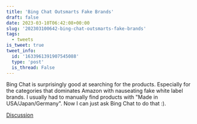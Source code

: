 ```yaml
---
title: 'Bing Chat Outsmarts Fake Brands'
draft: false
date: 2023-03-10T06:42:08+00:00
slug: '202303100642-bing-chat-outsmarts-fake-brands'
tags:
  - tweets
is_tweet: true
tweet_info:
  id: '1633961391907545088'
  type: 'post'
  is_thread: False
---
```




Bing Chat is surprisingly good at searching for the products. Especially for the categories that dominates Amazon with nauseating fake white label brands. I usually had to manually find products with "Made in USA/Japan/Germany". Now I can just ask Bing Chat to do that :).

[Discussion](https://x.com/sytelus/status/1633961391907545088)

